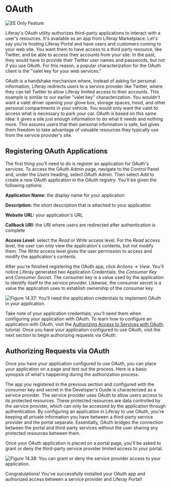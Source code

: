 # OAuth [](id=oauth)

![EE Only Feature](../../images/ee-feature-web.png)

Liferay's OAuth utility authorizes third-party applications to interact with a
user's resources. It's available as an app from Liferay Marketplace. Let's say
you're hosting Liferay Portal and have users and customers coming to your web
site. You want them to have access to a third party resource, like Twitter, and
be able to access their accounts from your site. In the past, they would have to
provide their Twitter user names and passwords, but not if you use OAuth.
For this reason, a popular characterization for the OAuth client is the "valet key for
your web services."

OAuth is a handshake mechanism where, instead of asking for personal
information, Liferay redirects users to a service provider like Twitter, where
they can tell Twitter to allow Liferay limited access to their accounts. This
example is similar to our earlier "valet key" characterization. You wouldn't
want a valet driver opening your glove box, storage spaces, hood, and other
personal compartments in your vehicle. You would only want the valet to
access what is necessary to park your car. OAuth is based on this same
idea: it gives a site just enough information to do what it needs and nothing
more. This assures users that their personal information is safe, but gives
them freedom to take advantage of valuable resources they typically use from the
service provider's site.

## Registering OAuth Applications [](id=registering-oauth-applications)

The first thing you'll need to do is register an application for OAuth's
services. To access the OAuth Admin page, navigate to the Control Panel and,
under the *Users* heading, select *OAuth Admin*. Then select *Add* to create a
new OAuth application in the OAuth registry. You'll be given the following
options:

**Application Name:** the display name for your application

**Description:** the short description that is attached to your application

**Website URL:** your application's URL

**Callback URI:** the URI where users are redirected after authentication is
complete

**Access Level:** select the *Read* or *Write* access level. For the *Read*
access level, the user can only view the application's contents, but not modify
them. The *Write* access level gives the user permission to access and modify
the application's contents.

After you're finished registering the OAuth app, click *Actions* &rarr; *View*.
You'll notice Liferay generated two Application Credentials: the *Consumer Key*
and *Consumer Secret*. The consumer key is a value used by the application to
identify itself to the service provider. Likewise, the consumer secret is a
value the application uses to establish ownership of the consumer key.

![Figure 14.37: You'll need the application credentials to implement OAuth in your application.](../../images/oauth-app-credentials.png)

Take note of your application credentials; you'll need them when configuring
your application with OAuth. To learn how to configure an application with
OAuth, visit the
[Authorizing Access to Services with OAuth](/develop/tutorials/-/knowledge_base/6-2/authorizing-access-to-services-with-oauth).
tutorial. Once you have your application configured to use OAuth, visit the next
section to begin authorizing requests via OAuth. 

## Authorizing Requests via OAuth [](id=authorizing-requests-via-oauth)

Once you have your application configured to use OAuth, you can place your
application on a page and test out the process. Here is a basic synopsis of
what's happening during the authorization process.

The app you registered in the previous section and configured with the consumer
key and secret in the Developer's Guide is characterized as a service provider.
The service provider uses OAuth to allow users access to its protected
resources. These protected resources are data controlled by the service
provider, which can only be accessed by the application through authentication.
By configuring an application in Liferay to use OAuth, you're keeping all
private information you have between a third-party service provider and the
portal separate. Essentially, OAuth bridges the connection between the portal
and third-party services without the user sharing any protected resources
between them. 

Once your OAuth application is placed on a portal page, you'll be asked to
grant or deny the third-party service provider limited access to your portal.

![Figure 14.38: You can grant or deny the service provider access to your application.](../../images/oauth-authorize.png)

Congratulations! You've successfully installed your OAuth app and authorized
access between a service provider and Liferay Portal!
